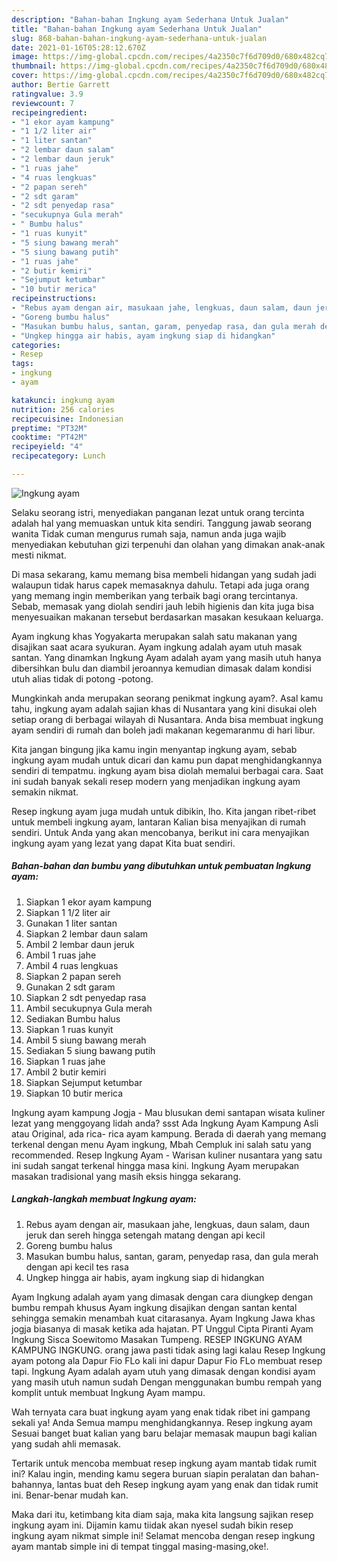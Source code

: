 ```yaml
---
description: "Bahan-bahan Ingkung ayam Sederhana Untuk Jualan"
title: "Bahan-bahan Ingkung ayam Sederhana Untuk Jualan"
slug: 868-bahan-bahan-ingkung-ayam-sederhana-untuk-jualan
date: 2021-01-16T05:28:12.670Z
image: https://img-global.cpcdn.com/recipes/4a2350c7f6d709d0/680x482cq70/ingkung-ayam-foto-resep-utama.jpg
thumbnail: https://img-global.cpcdn.com/recipes/4a2350c7f6d709d0/680x482cq70/ingkung-ayam-foto-resep-utama.jpg
cover: https://img-global.cpcdn.com/recipes/4a2350c7f6d709d0/680x482cq70/ingkung-ayam-foto-resep-utama.jpg
author: Bertie Garrett
ratingvalue: 3.9
reviewcount: 7
recipeingredient:
- "1 ekor ayam kampung"
- "1 1/2 liter air"
- "1 liter santan"
- "2 lembar daun salam"
- "2 lembar daun jeruk"
- "1 ruas jahe"
- "4 ruas lengkuas"
- "2 papan sereh"
- "2 sdt garam"
- "2 sdt penyedap rasa"
- "secukupnya Gula merah"
- " Bumbu halus"
- "1 ruas kunyit"
- "5 siung bawang merah"
- "5 siung bawang putih"
- "1 ruas jahe"
- "2 butir kemiri"
- "Sejumput ketumbar"
- "10 butir merica"
recipeinstructions:
- "Rebus ayam dengan air, masukaan jahe, lengkuas, daun salam, daun jeruk dan sereh hingga setengah matang dengan api kecil"
- "Goreng bumbu halus"
- "Masukan bumbu halus, santan, garam, penyedap rasa, dan gula merah dengan api kecil tes rasa"
- "Ungkep hingga air habis, ayam ingkung siap di hidangkan"
categories:
- Resep
tags:
- ingkung
- ayam

katakunci: ingkung ayam 
nutrition: 256 calories
recipecuisine: Indonesian
preptime: "PT32M"
cooktime: "PT42M"
recipeyield: "4"
recipecategory: Lunch

---
```



![Ingkung ayam](https://img-global.cpcdn.com/recipes/4a2350c7f6d709d0/680x482cq70/ingkung-ayam-foto-resep-utama.jpg)

Selaku seorang istri, menyediakan panganan lezat untuk orang tercinta adalah hal yang memuaskan untuk kita sendiri. Tanggung jawab seorang  wanita Tidak cuman mengurus rumah saja, namun anda juga wajib menyediakan kebutuhan gizi terpenuhi dan olahan yang dimakan anak-anak mesti nikmat.

Di masa  sekarang, kamu memang bisa membeli hidangan yang sudah jadi walaupun tidak harus capek memasaknya dahulu. Tetapi ada juga orang yang memang ingin memberikan yang terbaik bagi orang tercintanya. Sebab, memasak yang diolah sendiri jauh lebih higienis dan kita juga bisa menyesuaikan makanan tersebut berdasarkan masakan kesukaan keluarga. 

Ayam ingkung khas Yogyakarta merupakan salah satu makanan yang disajikan saat acara syukuran. Ayam ingkung adalah ayam utuh masak santan. Yang dinamkan Ingkung Ayam adalah ayam yang masih utuh hanya dibersihkan bulu dan diambil jeroannya kemudian dimasak dalam kondisi utuh alias tidak di potong -potong.

Mungkinkah anda merupakan seorang penikmat ingkung ayam?. Asal kamu tahu, ingkung ayam adalah sajian khas di Nusantara yang kini disukai oleh setiap orang di berbagai wilayah di Nusantara. Anda bisa membuat ingkung ayam sendiri di rumah dan boleh jadi makanan kegemaranmu di hari libur.

Kita jangan bingung jika kamu ingin menyantap ingkung ayam, sebab ingkung ayam mudah untuk dicari dan kamu pun dapat menghidangkannya sendiri di tempatmu. ingkung ayam bisa diolah memalui berbagai cara. Saat ini sudah banyak sekali resep modern yang menjadikan ingkung ayam semakin nikmat.

Resep ingkung ayam juga mudah untuk dibikin, lho. Kita jangan ribet-ribet untuk membeli ingkung ayam, lantaran Kalian bisa menyajikan di rumah sendiri. Untuk Anda yang akan mencobanya, berikut ini cara menyajikan ingkung ayam yang lezat yang dapat Kita buat sendiri.

<!--inarticleads1-->

##### Bahan-bahan dan bumbu yang dibutuhkan untuk pembuatan Ingkung ayam:

1. Siapkan 1 ekor ayam kampung
1. Siapkan 1 1/2 liter air
1. Gunakan 1 liter santan
1. Siapkan 2 lembar daun salam
1. Ambil 2 lembar daun jeruk
1. Ambil 1 ruas jahe
1. Ambil 4 ruas lengkuas
1. Siapkan 2 papan sereh
1. Gunakan 2 sdt garam
1. Siapkan 2 sdt penyedap rasa
1. Ambil secukupnya Gula merah
1. Sediakan  Bumbu halus
1. Siapkan 1 ruas kunyit
1. Ambil 5 siung bawang merah
1. Sediakan 5 siung bawang putih
1. Siapkan 1 ruas jahe
1. Ambil 2 butir kemiri
1. Siapkan Sejumput ketumbar
1. Siapkan 10 butir merica


Ingkung ayam kampung Jogja - Mau blusukan demi santapan wisata kuliner lezat yang menggoyang lidah anda? ssst Ada Ingkung Ayam Kampung Asli atau Original, ada rica- rica ayam kampung. Berada di daerah yang memang terkenal dengan menu Ayam ingkung, Mbah Cempluk ini salah satu yang recommended. Resep Ingkung Ayam - Warisan kuliner nusantara yang satu ini sudah sangat terkenal hingga masa kini. Ingkung Ayam merupakan masakan tradisional yang masih eksis hingga sekarang. 

<!--inarticleads2-->

##### Langkah-langkah membuat Ingkung ayam:

1. Rebus ayam dengan air, masukaan jahe, lengkuas, daun salam, daun jeruk dan sereh hingga setengah matang dengan api kecil
1. Goreng bumbu halus
1. Masukan bumbu halus, santan, garam, penyedap rasa, dan gula merah dengan api kecil tes rasa
1. Ungkep hingga air habis, ayam ingkung siap di hidangkan


Ayam Ingkung adalah ayam yang dimasak dengan cara diungkep dengan bumbu rempah khusus Ayam ingkung disajikan dengan santan kental sehingga semakin menambah kuat citarasanya. Ayam Ingkung Jawa khas jogja biasanya di masak ketika ada hajatan. PT Unggul Cipta Piranti Ayam Ingkung Sisca Soewitomo Masakan Tumpeng. RESEP INGKUNG AYAM KAMPUNG INGKUNG. orang jawa pasti tidak asing lagi kalau Resep Ingkung ayam potong ala Dapur Fio FLo kali ini dapur Dapur Fio FLo membuat resep tapi. Ingkung Ayam adalah ayam utuh yang dimasak dengan kondisi ayam yang masih utuh namun sudah Dengan menggunakan bumbu rempah yang komplit untuk membuat Ingkung Ayam mampu. 

Wah ternyata cara buat ingkung ayam yang enak tidak ribet ini gampang sekali ya! Anda Semua mampu menghidangkannya. Resep ingkung ayam Sesuai banget buat kalian yang baru belajar memasak maupun bagi kalian yang sudah ahli memasak.

Tertarik untuk mencoba membuat resep ingkung ayam mantab tidak rumit ini? Kalau ingin, mending kamu segera buruan siapin peralatan dan bahan-bahannya, lantas buat deh Resep ingkung ayam yang enak dan tidak rumit ini. Benar-benar mudah kan. 

Maka dari itu, ketimbang kita diam saja, maka kita langsung sajikan resep ingkung ayam ini. Dijamin kamu tiidak akan nyesel sudah bikin resep ingkung ayam nikmat simple ini! Selamat mencoba dengan resep ingkung ayam mantab simple ini di tempat tinggal masing-masing,oke!.


